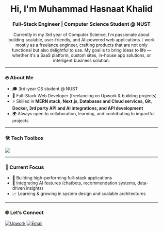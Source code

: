 <h1 align="center">Hi, I'm Muhammad Hasnaat Khalid</h1>
<h3 align="center">Full-Stack Engineer | Computer Science Student @ NUST</h3>

<p align="center">
 Currently in my 3rd year of Computer Science, I’m passionate about building scalable, user-friendly, and AI-powered web applications.  
 I work mostly as a freelance engineer, crafting products that are not only functional but also delightful to use.  
 My goal is to bring ideas to life — whether it's a SaaS platform, custom sites, in-house app solutions, or intelligent business solution.
</p>

---

### 🔥 About Me
- 🎓 3rd-year CS student @ NUST  
- 💼 Full-Stack Web Developer (freelancing on Upwork & building projects)  
- ⚡ Skilled in **MERN stack, Next.js, Databases and Cloud services, Git, Docker, 3rd party API and AI integrations, and API development**  
- 🌍 Always open to collaboration, learning, and contributing to impactful projects  

---

### 🛠️ Tech Toolbox
<p align="left">
  <img src="https://skillicons.dev/icons?i=html,css,js,ts,react,next,tailwind,nodejs,express,mongodb,firebase,python,tensorflow,docker,git" />
</p>

---

### 📌 Current Focus
- 🚀 Building high-performing full-stack applications  
- 🤖 Integrating AI features (chatbots, recommendation systems, data-driven insights)  
- 📈 Learning & growing in system design and scalable architectures  

---

### 🌐 Let’s Connect
<p align="left">
<a href="https://www.upwork.com/freelancers/~015c02aa62e6773f92?mp_source=share" target="_blank"><img src="https://img.shields.io/badge/Upwork-success?logo=upwork&logoColor=white" alt="Upwork"/></a>
<a href="mailto:hasnaatkhalidfl@gmail.com"><img src="https://img.shields.io/badge/Email-red?logo=gmail&logoColor=white" alt="Email"/></a>
</p>
